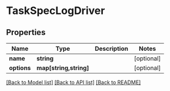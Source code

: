# TaskSpecLogDriver

## Properties
Name | Type | Description | Notes
------------ | ------------- | ------------- | -------------
**name** | **string** |  | [optional] 
**options** | **map[string,string]** |  | [optional] 

[[Back to Model list]](../README.md#documentation-for-models) [[Back to API list]](../README.md#documentation-for-api-endpoints) [[Back to README]](../README.md)


